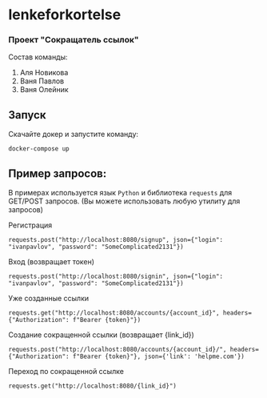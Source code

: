 # lenkeforkortelse

### Проект "Сокращатель ссылок"

Состав команды:

1. Аля Новикова
2. Ваня Павлов
3. Ваня Олейник


## Запуск 

Скачайте докер и запустите команду:
```
docker-compose up
```

## Пример запросов:

В примерах используется язык `Python` и библиотека `requests` для GET/POST запросов.
(Вы можете использовать любую утилиту для запросов)


Регистрация
```
requests.post("http://localhost:8080/signup", json={"login": "ivanpavlov", "password": "SomeComplicated2131"})
```

Вход (возвращает токен)
```
requests.post("http://localhost:8080/signin", json={"login": "ivanpavlov", "password": "SomeComplicated2131"})
```

Уже созданные ссылки 
```
requests.get("http://localhost:8080/accounts/{account_id}", headers={"Authorization": f"Bearer {token}"})
```

Создание сокращенной ссылки (возвращает {link_id})
```
requests.post("http://localhost:8080/accounts/{account_id}/", headers={"Authorization": f"Bearer {token}"}, json={'link': 'helpme.com'})
```

Переход по сокращенной ссылке
```
requests.get("http://localhost:8080/{link_id}")
```